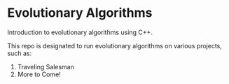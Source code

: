 # Evolutionary Algorithms
Introduction to evolutionary algorithms using C++.

This repo is designated to run evolutionary algorithms on various projects, such as:
1. Traveling Salesman
2. More to Come!
